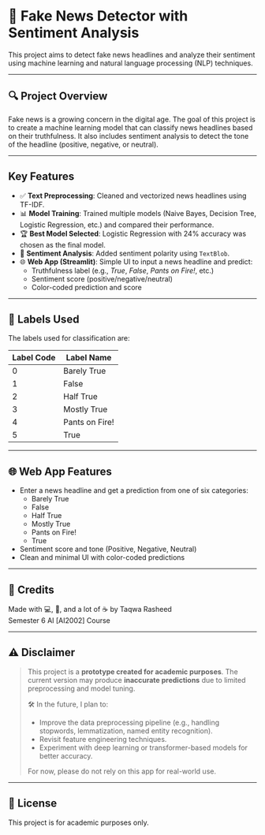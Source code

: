 # 📰 Fake News Detector with Sentiment Analysis

This project aims to detect fake news headlines and analyze their sentiment using machine learning and natural language processing (NLP) techniques.

---

## 🔍 Project Overview

Fake news is a growing concern in the digital age. The goal of this project is to create a machine learning model that can classify news headlines based on their truthfulness. It also includes sentiment analysis to detect the tone of the headline (positive, negative, or neutral).

---

##  Key Features

- ✅ **Text Preprocessing**: Cleaned and vectorized news headlines using TF-IDF.
- 📊 **Model Training**: Trained multiple models (Naive Bayes, Decision Tree, Logistic Regression, etc.) and compared their performance.
- 🏆 **Best Model Selected**: Logistic Regression with 24% accuracy was chosen as the final model.
- 💬 **Sentiment Analysis**: Added sentiment polarity using `TextBlob`.
- 🌐 **Web App (Streamlit)**: Simple UI to input a news headline and predict:
  - Truthfulness label (e.g., *True*, *False*, *Pants on Fire!*, etc.)
  - Sentiment score (positive/negative/neutral)
  - Color-coded prediction and score

---

## 📌 Labels Used

The labels used for classification are:

| Label Code | Label Name        |
|------------|-------------------|
| 0          | Barely True       |
| 1          | False             |
| 2          | Half True         |
| 3          | Mostly True       |
| 4          | Pants on Fire!    |
| 5          | True              |

---

## 🌐 Web App Features

- Enter a news headline and get a prediction from one of six categories:
  - Barely True
  - False
  - Half True
  - Mostly True
  - Pants on Fire!
  - True
- Sentiment score and tone (Positive, Negative, Neutral)
- Clean and minimal UI with color-coded predictions

---

## 🙌 Credits

Made with 💻, 🧠, and a lot of ☕ by Taqwa Rasheed  
Semester 6
AI [AI2002] Course

---

## ⚠️ Disclaimer

> This project is a **prototype created for academic purposes**. The current version may produce **inaccurate predictions** due to limited preprocessing and model tuning.  
> 
> 🛠️ In the future, I plan to:
> - Improve the data preprocessing pipeline (e.g., handling stopwords, lemmatization, named entity recognition).
> - Revisit feature engineering techniques.
> - Experiment with deep learning or transformer-based models for better accuracy.
>
> For now, please do not rely on this app for real-world use.

---

## 📎 License

This project is for academic purposes only.
